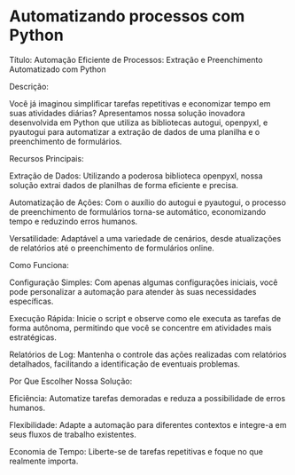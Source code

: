 # Automatizando processos com Python
Título: Automação Eficiente de Processos: Extração e Preenchimento Automatizado com Python

Descrição:

Você já imaginou simplificar tarefas repetitivas e economizar tempo em suas atividades diárias? Apresentamos nossa solução inovadora desenvolvida em Python que utiliza as bibliotecas autogui, openpyxl, e pyautogui para automatizar a extração de dados de uma planilha e o preenchimento de formulários.

Recursos Principais:

Extração de Dados: Utilizando a poderosa biblioteca openpyxl, nossa solução extrai dados de planilhas de forma eficiente e precisa.

Automatização de Ações: Com o auxílio do autogui e pyautogui, o processo de preenchimento de formulários torna-se automático, economizando tempo e reduzindo erros humanos.

Versatilidade: Adaptável a uma variedade de cenários, desde atualizações de relatórios até o preenchimento de formulários online.

Como Funciona:

Configuração Simples: Com apenas algumas configurações iniciais, você pode personalizar a automação para atender às suas necessidades específicas.

Execução Rápida: Inicie o script e observe como ele executa as tarefas de forma autônoma, permitindo que você se concentre em atividades mais estratégicas.

Relatórios de Log: Mantenha o controle das ações realizadas com relatórios detalhados, facilitando a identificação de eventuais problemas.

Por Que Escolher Nossa Solução:

Eficiência: Automatize tarefas demoradas e reduza a possibilidade de erros humanos.

Flexibilidade: Adapte a automação para diferentes contextos e integre-a em seus fluxos de trabalho existentes.

Economia de Tempo: Liberte-se de tarefas repetitivas e foque no que realmente importa.
